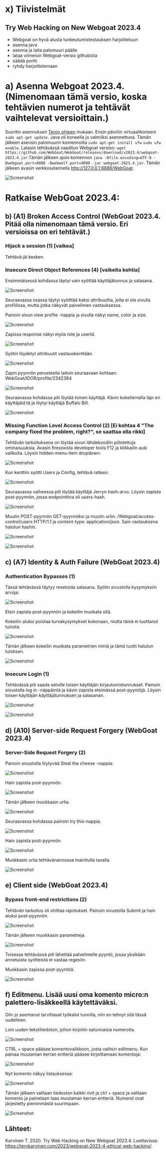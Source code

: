 # x) Tiivistelmät

## Try Web Hacking on New Webgoat 2023.4

- Webgoat on hyvä alusta tunkeutumistestauksen harjoitteluun
- asenna java
- asenna ja laita palomuuri päälle
- lataa viimeisin Webgoat-versio githubista
- säädä portti
- ryhdy harjoittelemaan

# a) Asenna Webgoat 2023.4. (Nimenomaan tämä versio, koska tehtävien numerot ja tehtävät vaihtelevat versioittain.)

Suoritin asennuksen [Teron ohjeen](https://terokarvinen.com/2023/webgoat-2023-4-ethical-web-hacking/) mukaan. Ensin päivitin virtuaalikoneeni `sudo apt-get update`. Java oli koneella jo valmiiksi asennettuna. Tämän jälkeen asensin palomuurin komennoilla `sudo apt-get install ufw` `sudo ufw enable`. Latasin tehtävässä vaaditun Webgoat version: `wget https://github.com/WebGoat/WebGoat/releases/download/v2023.4/webgoat-2023.4.jar`.Tämän jälkeen ajoin komennon `java -Dfile.encoding=UTF-8 -Dwebgoat.port=8888 -Dwebwolf.port=9090 -jar webgoat-2023.4.jar`. Tämän jälkeen avasin verkkoselaimella http://127.0.0.1:8888/WebGoat.

![Screenshot](https://github.com/user-attachments/assets/dc396085-bedb-4ee4-82f2-762e6d7173aa)


# Ratkaise WebGoat 2023.4:
## b) (A1) Broken Access Control (WebGoat 2023.4. Pitää olla nimenomaan tämä versio. Eri versioissa on eri tehtävät.)

### Hijack a session (1) [vaikea]

Tehtävä jäi kesken.

### Insecure Direct Object References (4) [vaikeita kohtia]

Ensimmäisessä kohdassa täytyi vain syöttää käyttäjätunnus ja salasana.

![Screenshot](https://github.com/user-attachments/assets/a32a8cf4-0e65-4a53-b8ac-f0f21e1580ef)

Seuraavassa osassa täytyi syötttää kaksi attribuuttia, joita ei ole sivulla profiilissa, mutta jotka näkyvät palvelimen vastauksessa. 

Painoin sivun view profile -nappia ja sivulla näkyi name, color ja size. 

![Screenshot ](https://github.com/user-attachments/assets/a54692b0-6787-45cf-b8cc-19ac7bb086ba)


Zapissa response näkyi myös role ja userId. 

![Screenshot](https://github.com/user-attachments/assets/4638ec86-c7b1-4c22-8ff9-d207a80d42bc)

Syötin löydetyt attribuutit vastauskenttään.

![Screenshot](https://github.com/user-attachments/assets/4b8fbdca-33ab-4ef6-9e20-2c095bcc14ed)

Zapin pyynnön perusteella laitoin seuraavaan kohtaan: WebGoat/IDOR/profile/2342384

![Screenshot](https://github.com/user-attachments/assets/92d6a54d-7026-4e82-af78-5c88b0d7050e)

Seuraavassa kohdassa piti löytää toinen käyttäjä. Kävin kokeilemalla läpi eri käyttäjäid:tä ja löytyi käyttäjä Buffalo Bill. 

![Screenshot](https://github.com/user-attachments/assets/e4d89d5e-3e57-44cc-9bc3-ca76f569d9ec)


### Missing Function Level Access Control (2) [Ei kohtaa 4 "The company fixed the problem, right?", se saattaa olla rikki]

Tehtävän tarkoituksena on löytää sivun lähdekoodiin piilotettuja ominaisuuksia. Avasin firexoxista developer tools F12 ja klikkailin auki valikoita. Löysin hidden-menu-item dropdown:

![Screenshot](https://github.com/user-attachments/assets/ed319f29-1395-4004-8ceb-6e343c6ac447)

Kun kenttiin syötti Users ja Config, tehtävä ratkesi:

![Screenshot](https://github.com/user-attachments/assets/34a09aac-e8f7-4394-a91a-b096b87b7008)

Seuraavassa vaiheessa piti löytää käyttäjä Jerryn hash-arvo. Löysin zapista post-pyynnön, jossa endpointtina oli users-hash. 

![Screenshot](https://github.com/user-attachments/assets/bd06a1ba-603c-437a-bc75-72b58422d82b)

Muutin POST-pyynnön GET-pyynnöksi ja muutin urlin: /Webgoat/access-control/users HTTP/1.1 ja content-type: application/json. Sain vastauksena halutun hashin.

![Screenshot](https://github.com/user-attachments/assets/0f62b298-1bc6-4f7c-943f-67099aa766b7)

![Screenshot](https://github.com/user-attachments/assets/55989912-a7b6-43ed-a703-8d2ca5be83d1)


## c) (A7) Identity & Auth Failure (WebGoat 2023.4)

### Authentication Bypasses (1)

Tässä tehtävässä täytyy resetoida salasana. Syötin sivustolla kysymyksiin arvoja:

![Screenshot](https://github.com/user-attachments/assets/8d7e8792-d1ad-4dda-a426-278a0ef8add2)

Etsin zapista post-pyynnön ja kokeilin muokata sitä. 

Kokeilin aluksi poistaa turvakysymykset kokonaan, mutta tämä ei tuottanut tulosta. 

![Screenshot](https://github.com/user-attachments/assets/39cdd881-5542-488f-8362-d299d6bb1ea9)

Tämän jälkeen kokeilin muokata parametrien nimiä ja tämä tuotti halutun tuloksen.

![Screenshot](https://github.com/user-attachments/assets/fc204775-73a8-498b-9bc1-2915c29ec2cb)



### Insecure Login (1)

Tehtävässä piti saada selville toisen käyttäjän kirjautumistunnukset. Painoin sivustolla log in -näppäintä ja kävin zapista etsimässä post-pyyntöjä. Löysin toisen käyttäjän käyttäjätunnuksen ja salasanan.

![Screenshot](https://github.com/user-attachments/assets/2c74ffc9-960b-44d3-9315-cb6bf4321b26)

![Screenshot](https://github.com/user-attachments/assets/9ddac82e-1010-4da0-8950-95eb31413adc)


## d) (A10) Server-side Request Forgery (WebGoat 2023.4)
### Server-Side Request Forgery (2)

Painoin sivustolla löytyvää Steal the cheese -nappia:

![Screenshot](https://github.com/user-attachments/assets/00f2250e-3d3d-4f43-8a18-87858eea3c39)

Hain zapista post-pyynnön.

![Screenshot](https://github.com/user-attachments/assets/5c92b2c7-db99-4514-aa11-b2be4a22c054)

Tämän jälkeen muokkasin urlia. 

![Screenshot](https://github.com/user-attachments/assets/492203c5-b9fb-4834-a08c-2f4956b4e537)

Seuraavassa kohdassa painoin try this-nappia.

![Screenshot](https://github.com/user-attachments/assets/49e7977a-e2a8-4a23-a169-d974778ebdff)

Hain zapista post-pyynnön.

![Screenshot](https://github.com/user-attachments/assets/66bc7121-2c73-4bec-a92c-f1ba7acfb5c6)

Muokkasin urlia tehtävänannossa mainitulla tavalla.

![Screenshot](https://github.com/user-attachments/assets/0b89aff7-ca20-4e33-91ab-72c3e6913fb2)


## e) Client side (WebGoat 2023.4)
### Bypass front-end restrictions (2)

Tehtävän tarkoitus oli ohittaa rajoitukset. Painoin sivustolla Submit ja hain aluksi post-pyynnön.


![Screenshot](https://github.com/user-attachments/assets/4a31451a-162d-4fd4-8438-3d5240ae5b3a)

Tämän jälkeen muokkasin parametreja.

![Screenshot](https://github.com/user-attachments/assets/2471ab48-bc22-4e35-bb8d-b9d6c9060c6f)

Toisessa tehtävässä piti lähettää palvelimelle pyyntö, jossa yksikään annetuista syötteistä ei vastaa regexiin. 

Muokkasin zapissa post-pyyntöä. 

![Screenshot](https://github.com/user-attachments/assets/074365ef-0d2f-40da-a2c5-fc8cf2b0363e)


## f) Editmenu. Lisää uusi oma komento micro:n palettero-lisäkkeellä käytettäväksi.

Olin jo asentanut tarvittavat työkalut tunnilla, niin en tehnyt sitä tässä uudelleen. 

Loin uuden tekstitiedoton, johon kirjoitin satunnaisia numeroita. 

![Screenshot](https://github.com/user-attachments/assets/ab9a7a23-2770-4e2f-aca1-50a64895414e)

CTRL + space pääsee komentovalikkoon, josta valitsin editmenu. Kun painaa muutaman kerran entteriä pääsee kirjoittamaan komentoja:

![Screenshot](https://github.com/user-attachments/assets/669200a5-6aaf-4c1d-b16d-5ad618317b86)

Nyt komento näkyy listauksessa:

![Screenshot](https://github.com/user-attachments/assets/552988c2-c6b0-4bca-80c2-bf5436b97078)

Tämän jälkeen valitaan tiedoston kaikki rivit ja ctrl + space ja valitaan komento ja painetaan taas muutaman kerran entteriä. Numerot ovat järjestetty pienimmästä suurimpaan.

![Screenshot](https://github.com/user-attachments/assets/19a36d82-1105-41f7-a1dd-c0f88a4fac9a)



## Lähteet:

Karvinen T. 2020. Try Web Hacking on New Webgoat 2023.4. Luettavissa: https://terokarvinen.com/2023/webgoat-2023-4-ethical-web-hacking/. 
